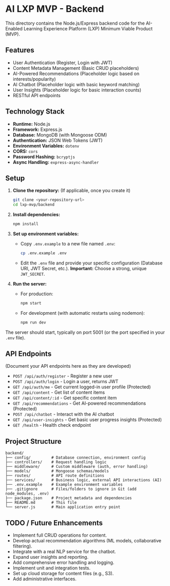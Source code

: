# AI LXP MVP - Backend

This directory contains the Node.js/Express backend code for the AI-Enabled Learning Experience Platform (LXP) Minimum Viable Product (MVP).

## Features

* User Authentication (Register, Login with JWT)
* Content Metadata Management (Basic CRUD placeholders)
* AI-Powered Recommendations (Placeholder logic based on interests/popularity)
* AI Chatbot (Placeholder logic with basic keyword matching)
* User Insights (Placeholder logic for basic interaction counts)
* RESTful API endpoints

## Technology Stack

* **Runtime:** Node.js
* **Framework:** Express.js
* **Database:** MongoDB (with Mongoose ODM)
* **Authentication:** JSON Web Tokens (JWT)
* **Environment Variables:** `dotenv`
* **CORS:** `cors`
* **Password Hashing:** `bcryptjs`
* **Async Handling:** `express-async-handler`

## Setup

1.  **Clone the repository:** (If applicable, once you create it)
    ```bash
    git clone <your-repository-url>
    cd lxp-mvp/backend
    ```
2.  **Install dependencies:**
    ```bash
    npm install
    ```
3.  **Set up environment variables:**
    * Copy `.env.example` to a new file named `.env`:
        ```bash
        cp .env.example .env
        ```
    * Edit the `.env` file and provide your specific configuration (Database URI, JWT Secret, etc.).
        **Important:** Choose a strong, unique `JWT_SECRET`.

4.  **Run the server:**
    * For production:
        ```bash
        npm start
        ```
    * For development (with automatic restarts using nodemon):
        ```bash
        npm run dev
        ```

The server should start, typically on port 5001 (or the port specified in your `.env` file).

## API Endpoints

(Document your API endpoints here as they are developed)

* `POST /api/auth/register` - Register a new user
* `POST /api/auth/login` - Login a user, returns JWT
* `GET /api/auth/me` - Get current logged-in user profile (Protected)
* `GET /api/content` - Get list of content items
* `GET /api/content/:id` - Get specific content item
* `GET /api/recommendations` - Get AI-powered recommendations (Protected)
* `POST /api/chatbot` - Interact with the AI chatbot
* `GET /api/user-insights` - Get basic user progress insights (Protected)
* `GET /health` - Health check endpoint

## Project Structure

```
backend/
├── config/         # Database connection, environment config
├── controllers/    # Request handling logic
├── middleware/     # Custom middleware (auth, error handling)
├── models/         # Mongoose schemas/models
├── routes/         # API route definitions
├── services/       # Business logic, external API interactions (AI)
├── .env.example    # Example environment variables
├── .gitignore      # Files/folders to ignore in Git (add node_modules, .env)
├── package.json    # Project metadata and dependencies
├── README.md       # This file
└── server.js       # Main application entry point
```

## TODO / Future Enhancements

* Implement full CRUD operations for content.
* Develop actual recommendation algorithms (ML models, collaborative filtering).
* Integrate with a real NLP service for the chatbot.
* Expand user insights and reporting.
* Add comprehensive error handling and logging.
* Implement unit and integration tests.
* Set up cloud storage for content files (e.g., S3).
* Add administrative interfaces.
